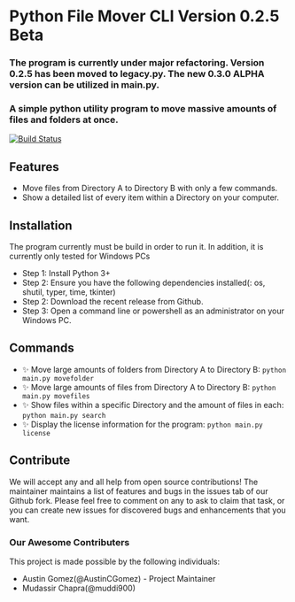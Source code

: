 # Python File Mover CLI Version 0.2.5 Beta
### The program is currently under major refactoring. Version 0.2.5 has been moved to legacy.py. The new 0.3.0 ALPHA version can be utilized in main.py. 
### A simple python utility program to move massive amounts of files and folders at once.
[![Build Status](https://travis-ci.org/joemccann/dillinger.svg?branch=master)](https://travis-ci.org/joemccann/dillinger)

## Features
- Move files from Directory A to Directory B with only a few commands.
- Show a detailed list of every item within a Directory on your computer.

## Installation
The program currently must be build in order to run it. In addition, it is currently only tested for Windows PCs
- Step 1: Install Python 3+
- Step 2: Ensure you have the following dependencies installed(: os, shutil, typer, time, tkinter)
- Step 2: Download the recent release from Github.
- Step 3: Open a command line or powershell as an administrator on your Windows PC.

## Commands
- ✨ Move large amounts of folders from Directory A to Directory B: `python main.py movefolder`
- ✨ Move large amounts of files from Directory A to Directory B: `python main.py movefiles`
- ✨ Show files within a specific Directory and the amount of files in each:  `python main.py search`
- ✨ Display the license information for the program: `python main.py license
`
## Contribute
We will accept any and all help from open source contributions! The maintainer maintains a list of features and bugs in the issues tab of our Github fork. Please feel free to comment on any to ask to claim that task, or you can create new issues for discovered bugs and enhancements that you want.


### Our Awesome Contributers
This project is made possible by the following individuals:
- Austin Gomez(@AustinCGomez) - Project Maintainer
- Mudassir Chapra(@muddi900) 
